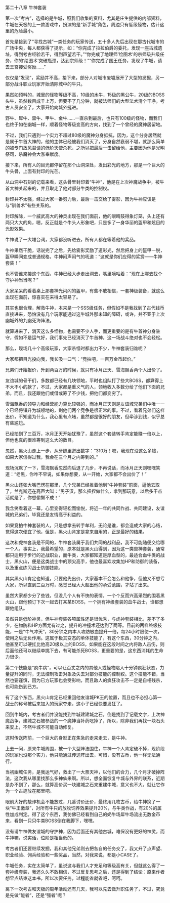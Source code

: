 第二十八章 牛神套装


第一次“考古”，选择的是牛城，照我们收集的资料，尤其是庄生提供的内部资料，牛城在天极的上一款游戏中，扮演的是“新手城”角色，周边只有低级怪物，估计这里的危险最小。

首先是接到了“寻找古城”一类任务的玩家传送，五十多人先后出现在那古代城市的广场中央，每人都获得了提示，如：“你完成了拉拉伯爵的委托，发现一座古城遗址，得到考古经验若干，得到声望若干。”“你完成了地理师‘绘图术’的宗师级升级任务，你的‘绘图术’突破瓶颈，达到宗师级！”“你完成了国王任务，发现了牛城，请去王宫接受奖励……”

仅仅是“发现”，奖励并不高，接下来，部分人对城市废墟展开了大型的发掘，另一部分战斗职业玩家开始清除城中的牛只。

果然如预料的，城里的怪物等级不高，10级的水牛，15级的黑公牛，20级的BOSS头牛，虽然数目成千上万，但要不了几分钟，就被法师们的大型法术清个干净，考古人员安全了，大家开始向城外挺进。

野牛、犀牛、雷牛、甲牛、金牛……一直杀到最后，也只有100级的怪物，而我们也终于如在幽城一样，顺着怪物等级变高的方向，找到了一个曾经的魔神居留地。

不过，我们只遇到一个实力不超过80级的魔神分身抵抗，因为，这个分身居然就是属于牛首大神的，他的主体已经被我们消灭了，分身自然衰弱不堪，就那么简单的被专门放风召请的低阶天使杀死，之所以把最后一击留给他，主要因为他是光明祭司，杀魔神会大涨奉献度。

接下来，所有人的目光都停留在那个山洞深处，发出彩光的地方，那是一个巨大的牛头骨，上面有封印的光芒。

从山洞中石刻的记载来看，这头骨里封印着“牛神”，他是在上次神魔战争中，被牛首大神关起来的，并且取走了他对部分牛类的控制权。

封印并不太强，经过大家一番努力后，最后一击交给了雾影，因为牛神应该是与“驯兽术”有些关系的。

封印解除，一个威武高大的神灵出现在我们面前，他的眼睛鼓得象灯笼，头上还有两只大大的角，嗯，反正就是个牛头人形象吧，只是多了一身华丽的盔甲和炫目的光影效果。

牛神说了一大堆台词，大家都没听进去，所有人都在等着他的奖品。

牛神果然干脆，话说完了之后，先给雾影奖励了道彩光，然后把身上的盔甲一脱，盔甲瞬间变成普通规格，牛神闷声闷气的吼道：“这就是你们应得的奖赏——牛神套装！”

也不管谁来接这个东西，牛神已经大步走出洞去，嘴里嘀咕着：“现在上哪去找个守护神当当呢？”

大家呆呆的看着桌上那套神光闪闪的盔甲，有些不敢相信，一套神级装备，就这么出现在面前，惊喜实在来得太容易了。

其实也很合理，解救牛神，本来是一个SSS级任务，但假如不是我找到了古代钱币直接进来，恐怕没有几个玩家能通过这牛城外那未知的障碍，或许，并不亚于上次幽城外的九幽死海阵法。

就算进来了，消灭这么多怪物，也需要不少人手，而更重要的是有牛首神分身驻守，假如不是运气好，我们事先已经消灭了牛首神，这一场战斗绝对也不会轻松。

那么，现场几十个高级玩家，大家杀怪时都出力不少，牛神套装归谁呢？

大家都把目光投向我，我长吸一口气：“竞拍吧，一百万金币起价。”

兄弟们开始报价，升到两百万的时候，就只有冰月正天、雪海飘香两个人出价了。

友谊城的骨干们，多数都已经有几块领地，平时也组队打了些大BOSS，都算得上不大不小的款了，不过，大家都是重义气的人，领地收入多数分给了他们下面的兄弟，而且，我还跟他们或借或筹了不少钱，把他们都变穷了。

雪海飘香的领导力和经营能力算比较强的，而冰月正天则是友谊城兄弟们中唯一一个已经将镇升为城领地的，剩他们两个竞争是很正常的事。不过，看着兄弟们这样出价，不知道为什么，我心里有点堵，虽然都是很好的朋友，但牵涉到钱，似乎总有些尴尬。

已经拍到了三百万，冰月正天开始犹豫了，虽然这个套装转手肯定能赚一倍以上，但他也真的很难筹到这么大的数目。

忽然，黑火山走上一步，从牙缝里迸出数字：“310万！嗯，我现在没这么多钱，如果大家信得过我，我会在三个月之内筹到的。”

现场沉默了一下，雪海飘香忽然向后退了几步，不再说话，而冰月正天则嘿嘿笑道：“老黑，你咋不早说，如果你想要，从一开始，大家都不会出价了！”

黑火山还张大嘴巴愣在那里，几个兄弟已经推着他到“牛神套装”前面，逼他去取了，兰克斯还在高声大叫：“男子汉，那么扭捏做什么，拿到那玩意，以后多干点活就是了，你想偷懒不成！”

我含笑看着这一幕，心里变得轻松而愉悦，将近一年的共同作战、共同建设，友谊城的兄弟们，毕竟还是友情高于利益的。

如果竞拍牛神套装的人，只是想拿去转手牟利，无论是谁，都会造成大家的心结，觉得这次便宜了他，但是，黑火山肯定是拿来自用的，正是最好的结果。

这次和虎神套装是不同的，牛神套装属于我们共同的战利品，我不可能随便交给哪一个人。事实上，我最希望的，原本就是黑火山得到，因为这一类兽神套装，通常都只适用于步行的近战职业，而牛类，大家都知道是厚血型的，最适合血牛类的战士，黑火山，便是这类战士中的顶尖高手，他也最喜欢收集加HP和防御的装备，以及重点练习战士防御技能。

其实黑火山肯定也知道，只要他先出价，大家基本不会怎么和他争，但他又不想亏大家，所以直到三百万时，感觉已经大大超出他的承受范围，才站了出来。

虽然大家都少分了些钱，但没几个人有不快的表情，一个个反而兴高采烈的围着黑火山，跟他预订下次一起去打某某BOSS，一个拥有神级套装的血牛战士，谁都想跟他组队。

虽然只是低阶神灵，但牛神套装各项属性还是很优秀，与虎神套装相比，差不了多少，在物防和HP方面尤有过之，提升的冲撞术还达到了两等。目前的两样终级技能，一是“牛气冲天”，30分钟之内本人攻防敏血提升一倍，每24小时限使一次，使用之后无负作用。这属于极其变态的单体技能了，有这个东西，30分钟之内，他甚至可以硬扛比他高20级以上的BOSS，如果能在这段时间之内将敌人击伤，则后面他还可以继续单挑下去，有可能杀死BOSS，更重要的是，这东西消耗的生命力很少。

第二个技能是“疯牛病”，可以让百丈之内的其他人或怪物陷入十分钟疯狂状态，力量提升的同时，无法控制攻击对象及失去对部分技能的控制权。这个技能不错，当然也要谨慎，因为已方玩家也会受影响，而且敌人的疯狂攻击不一定是自相残杀，也可能伤到已方。

有了这个东西，黑火山肯定已经重回他友谊城PK王的位置，而且也不必担心第一战士的称号被后来加入的玩家夺走，这小子已经快要发狂了。

回到牛城内，考古者们并没能找到牛城建建城之石，倒是找到了记载文字，上次神魔战争，建城之石被参战的一个魔神当补药吃掉了，所以，除非我们再找一块石头来安上，不然牛城不可能自动修复。

这时传送阵前，一个巨大的身影正在焦急的走来走去，是牛神。

上去一问，原来牛城周围，被一个大型阵法围住，牛神一个人肯定破不掉，现阶段的玩家也没那个实力，他只能通过传送阵出去，可惜，没有古币，他一样无法通行。

当初幽城任务，是我运气好，救出了一大票天神，以他们的合力，几个月才破掉阵法，这次我从哪里找那么多神仙来啊。所以，想全面恢复牛城与外界的联系，近期是办不到了，那么，就算高价买一块建城之石来重建牛城，意义也不大，就让它作为一个古迹放在那里吧。

眼前大好的敲诈机会不能放过，几番讨价还价，最终用几枚古币，给牛神换了一块“牛王徽章”，对所有牛只的放牧饲养效果提升20%，与牛类作战，有20%的属性加成判定。得了这个东西，我仿佛已经看到自己的奶牛场犀牛场流出无数金币来，看到一只只牛类BOSS倒在我脚下，嘿嘿。

没有请牛神做友谊城的守护神，因为后面还有其他古城，难保没有更好的神灵，而牛神嘛，说实话，位阶是相当低的。

考古者们还要继续发掘，我和其他兄弟则去把各自的任务交了，我又升了点声望、职业经验、佣兵经验和一些奖品，当然，对我来说，都是小CASE了。

牛城任务，实在太简单了，虽说这与我们人才充足和等级高有关，但就这么得了一套神级套装，我还久久不敢相信，不过反复思考之后，还是得到了结论：原来作者想早点结束这本书，所以次要任务，过程能省就省吧，呵呵。

离下一次考古和天极的周年活动还有几天，我可以先去做升职任务了，不过，究竟是先做“能者”，还是“强者”呢？





